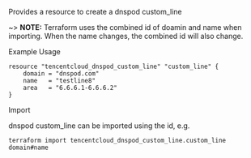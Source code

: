 Provides a resource to create a dnspod custom_line

~> **NOTE:** Terraform uses the combined id of doamin and name when importing. When the name changes, the combined id will also change.

Example Usage

```hcl
resource "tencentcloud_dnspod_custom_line" "custom_line" {
    domain = "dnspod.com"
    name   = "testline8"
	area   = "6.6.6.1-6.6.6.2"
}
```

Import

dnspod custom_line can be imported using the id, e.g.

```
terraform import tencentcloud_dnspod_custom_line.custom_line domain#name
```